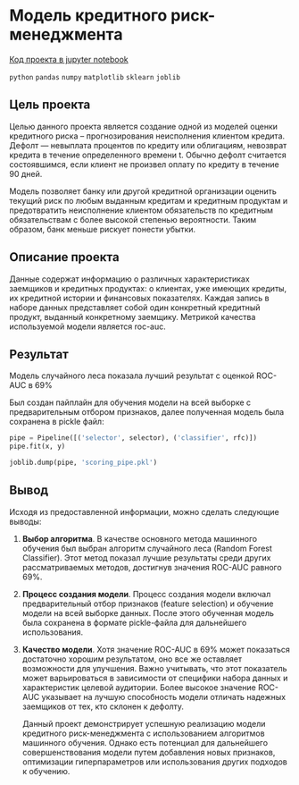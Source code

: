 # Модель кредитного риск-менеджмента

[Код проекта в jupyter notebook](scoring_model.ipynb)

`python` `pandas` `numpy` `matplotlib` `sklearn` `joblib`

## Цель проекта

Целью данного проекта является создание одной из моделей оценки кредитного риска – прогнозирования неисполнения клиентом кредита. Дефолт — невыплата процентов по кредиту или облигациям, невозврат кредита в течение определенного времени t. Обычно дефолт считается состоявшимся, если клиент не произвел оплату по кредиту в течение 90 дней.

Модель позволяет банку или другой кредитной организации оценить текущий риск по любым выданным кредитам и кредитным продуктам и предотвратить неисполнение клиентом обязательств по кредитным обязательствам с более высокой степенью вероятности. Таким образом, банк меньше рискует понести убытки.

## Описание проекта

Данные содержат информацию о различных характеристиках заемщиков и кредитных продуктах: о клиентах, уже имеющих кредиты, их кредитной истории и финансовых показателях. Каждая запись в наборе данных представляет собой один конкретный кредитный продукт, выданный конкретному заемщику. Метрикой качества используемой модели является roc-auc.

## Результат

Модель случайного леса показала лучший результат с оценкой ROC-AUC в 69%

Был создан пайплайн для обучения модели на всей выборке с предварительным отбором признаков, далее полученная модель была сохранена в pickle файл:

```python
pipe = Pipeline([('selector', selector), ('classifier', rfc)])
pipe.fit(x, y)

joblib.dump(pipe, 'scoring_pipe.pkl')
```

## Вывод

Исходя из предоставленной информации, можно сделать следующие выводы:

1. **Выбор алгоритма**.
   В качестве основного метода машинного обучения был выбран алгоритм случайного леса (Random Forest Classifier). Этот метод показал лучшие результаты среди других рассматриваемых методов, достигнув значения ROC-AUC равного 69%.

2. **Процесс создания модели**.
   Процесс создания модели включал предварительный отбор признаков (feature selection) и обучение модели на всей выборке данных. После этого обученная модель была сохранена в формате pickle-файла для дальнейшего использования.

3. **Качество модели**.
   Хотя значение ROC-AUC в 69% может показаться достаточно хорошим результатом, оно все же оставляет возможности для улучшения. Важно учитывать, что этот показатель может варьироваться в зависимости от специфики набора данных и характеристик целевой аудитории. Более высокое значение ROC-AUC указывает на лучшую способность модели отличать надежных заемщиков от тех, кто склонен к дефолту.

   Данный проект демонстрирует успешную реализацию модели кредитного риск-менеджмента с использованием алгоритмов машинного обучения. Однако есть потенциал для дальнейшего совершенствования модели путем добавления новых признаков, оптимизации гиперпараметров или использования других подходов к обучению.
